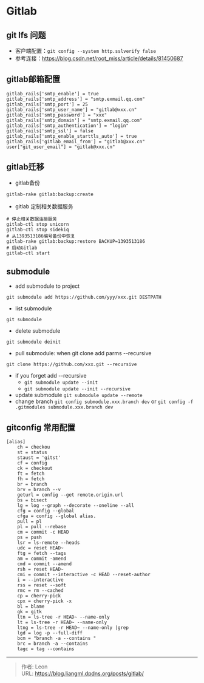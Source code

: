 # Gitlab

## git lfs 问题
* 客户端配置：```git config --system http.sslverify false```
* 参考连接：https://blog.csdn.net/root_miss/article/details/81450687
## gitlab邮箱配置
```shell
gitlab_rails['smtp_enable'] = true
gitlab_rails['smtp_address'] = "smtp.exmail.qq.com"
gitlab_rails['smtp_port'] = 25
gitlab_rails['smtp_user_name'] = "gitlab@xxx.cn"
gitlab_rails['smtp_password'] = "xxx"
gitlab_rails['smtp_domain'] = "smtp.exmail.qq.com"
gitlab_rails['smtp_authentication'] = "login"
gitlab_rails['smtp_ssl'] = false
gitlab_rails['smtp_enable_starttls_auto'] = true
gitlab_rails['gitlab_email_from'] = "gitlab@xxx.cn"
user["git_user_email"] = "gitlab@xxx.cn"
```
## gitlab迁移
* gitlab备份
```shell
gitlab-rake gitlab:backup:create
```
* gitlab 定制相关数据服务
```shell
# 停止相关数据连接服务
gitlab-ctl stop unicorn
gitlab-ctl stop sidekiq
# 从1393513186编号备份中恢复
gitlab-rake gitlab:backup:restore BACKUP=1393513186
# 启动Gitlab
gitlab-ctl start
```
## submodule
* add submodule to project
```shell
git submodule add https://github.com/yyy/xxx.git DESTPATH
```
* list submodule
```shell
git submodule
```
* delete submodule
```shell
git submodule deinit
```
* pull submodule: when git clone add parms --recursive
```shell
git clone https://github.com/xxx.git --recursive
```
* if you forget add --recursive
  * ```git submodule update --init```
  * ```git submodule update --init --recursive```
* update submodule
```git submodule update --remote```
* change branch
```git config submodule.xxx.branch dev```
or ```git config -f .gitmodules submodule.xxx.branch dev```
## gitconfig 常用配置
```shell
[alias]
	ch = checkou
	st = status
	staust = 'gitst'
	cf = config
	ck = checkout
	ft = fetch
	fh = fetch
	br = branch
	brv = branch --v
	geturl = config --get remote.origin.url
	bs = bisect
	lg = log --graph --decorate --oneline --all
	cfg = config --global
	cfga = config --global alias.
	pull = pl
	pl = pull --rebase
	cm = commit -c HEAD
	ps = push
	lsr = ls-remote --heads
	udc = reset HEAD~
	ftg = fetch --tags
	am = commit -amend
	cmd = commit --amend
	rsh = reset HEAD~
	cmi = commit --interactive -c HEAD --reset-author
	i = --interactive
	rss = reset --soft
	rmc = rm --cached
	cp = cherry-pick
	cpx = cherry-pick -x
	bl = blame
	gk = gitk
	ltn = ls-tree -r HEAD~ --name-only
	lt = ls-tree -r HEAD~ --name-only
	ltng = ls-tree -r HEAD~ --name-only |grep
	lgd = log -p --full-diff
	bcm = "branch -a --contains "
	brc = branch -a --contains
	tagc = tag --contains
```

---

> 作者: Leon  
> URL: https://blog.liangml.dpdns.org/posts/gitlab/  

